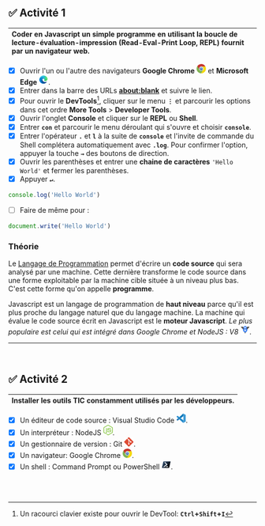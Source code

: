 <!-- ## :black_square_button: **Activité 1** -->
## :white_check_mark: **Activité 1**

|Coder en **Javascript** un simple programme en utilisant la boucle de lecture-évaluation-impression (Read-Eval-Print Loop, REPL) fournit par un navigateur web.|
|:---|
- [x] Ouvrir l'un ou l'autre des navigateurs **Google Chrome** ![](./rsc/google-chrome-small.png) et **Microsoft Edge** ![](./rsc/microsoft-edge-small.png).
- [x] Entrer dans la barre des URLs [**about:blank**](about:blank) et suivre le lien.
- [x] Pour ouvrir le **DevTools**[^2], cliquer sur le menu **`⋮`** et parcourir les options dans cet ordre **More Tools** > **Developer Tools**.
- [x] Ouvrir l'onglet **Console** et cliquer sur le **REPL** ou **Shell**.
- [x] Entrer **`con`** et parcourir le menu déroulant qui s'ouvre et choisir **`console`**.
- [x] Entrer l'opérateur **`.`** et **`l`** à la suite de **`console`** et l'invite de commande du Shell complétera automatiquement avec **`.log`**. Pour confirmer l'option, appuyer la touche **`→`** des boutons de direction.
- [x] Ouvrir les parenthèses et entrer une **chaine de caractères** `'Hello World'` et fermer les parenthèses.
- [x] Appuyer **`↵`**.
```js
console.log('Hello World')
```
- [ ] Faire de même pour :
```js
document.write('Hello World')
```

### Théorie

Le [Langage de Programmation](https://www.techno-science.net/glossaire-definition/Langage-de-programmation.html) permet d'écrire un **code source** qui sera analysé par une machine. Cette dernière transforme le code source dans une forme exploitable par la machine cible située à un niveau plus bas. C'est cette forme qu'on appelle **programme**.

Javascript est un langage de programmation de **haut niveau** parce qu'il est plus proche du langage naturel que du langage machine. La machine qui évalue le code source écrit en Javascript est le **moteur Javascript**. _Le plus populaire est celui qui est intégré dans Google Chrome et NodeJS : V8 ![](./rsc/v8-small.png)._

---
<br>

<!-- ## :black_square_button: **Activité 2** -->
## :white_check_mark: **Activité 2**

|Installer les outils TIC constamment utilisés par les développeurs.|
|:---|
- [x] Un éditeur de code source : Visual Studio Code ![](./rsc/visual-studio-code-small.png).
- [x] Un interpréteur : NodeJS ![](./rsc/nodejs-small.png).
- [x] Un gestionnaire de version : Git ![](./rsc/git-small.png).
- [x] Un navigateur: Google Chrome ![](./rsc/google-chrome-small.png).
- [x] Un shell : Command Prompt ou PowerShell ![](./rsc/powershell-small.png).

<br>
<br>

[^1]: Ouvrir le navigateur Microsoft Edge ![](./rsc/microsoft-edge-small.png) au cas où Google Chrome n'est pas installé.
[^2]: Un racourci clavier existe pour ouvrir le DevTool: **`Ctrl`+`Shift`+`I`**
